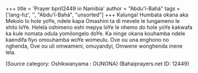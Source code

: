 +++
title = 'Prayer bpn12449 in Namibia'
author = "Abdu'l-Bahá"
tags = ['lang-hz', '', "Abdu'l-Bahá", "unsorted"]
+++
Kalunga! Humbata okana aka Mekolo lo hole yoYe, ndele kapa Omashini ta di mevele le lungameno le shito loYe. Helela oshimeno eshi mepya loYe le nhemo do hole yoYe kakwafa ka kule nomata odula yomilongelo doYe. Ka ninge okana kouhamba ndele kaendifa fiyo omouhamba woYe womeulu. Ove ou una enghono no nghenda, Ove ou uli omwameni, omuyandyi, Omwene wonghenda inene lela.

(Source category: Oshikwanyama : OUNONA)
(Bahaiprayers.net ID: 12449)
